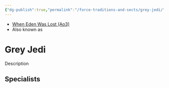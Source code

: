 ```yaml
---
{"dg-publish":true,"permalink":"/force-traditions-and-sects/grey-jedi/","tags":["universal","forceblief","beliefs"]}
---
```


- [When Eden Was Lost (Ao3)](https://archiveofourown.org/works/19334440/chapters/45992584)
- Also known as 
# Grey Jedi
Description

**Specialists**
- 